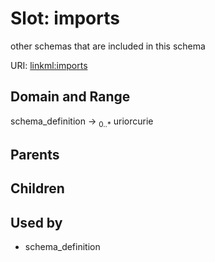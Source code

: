 
# Slot: imports


other schemas that are included in this schema

URI: [linkml:imports](https://w3id.org/linkml/imports)


## Domain and Range

schema_definition &#8594;  <sub>0..*</sub> uriorcurie

## Parents


## Children


## Used by

 * schema_definition
